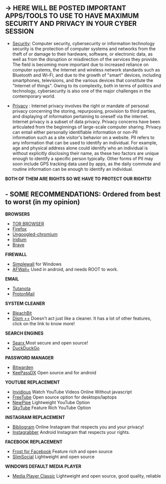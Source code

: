 ## -> HERE WILL BE POSTED IMPORTANT APPS/TOOLS TO USE TO HAVE MAXIMUM SECURITY AND PRIVACY IN YOUR CYBER SESSION ##

- [Security](https://en.wikipedia.org/wiki/Computer_security): Computer security, cybersecurity or 
information technology security is the protection of computer systems 
and networks from the theft of or damage to their hardware, software, or
 electronic data, as well as from the disruption or misdirection of the 
services they provide. The field is becoming more important due to 
increased reliance on computer systems, the Internet and wireless 
network standards such as Bluetooth and Wi-Fi, and due to the growth of 
"smart" devices, including smartphones, televisions, and the various 
devices that constitute the "Internet of things". Owing to its 
complexity, both in terms of politics and technology, cybersecurity is 
also one of the major challenges in the contemporary world.

- [Privacy](https://en.wikipedia.org/wiki/Internet_privacy) : Internet privacy involves the right or
 mandate of personal privacy concerning the storing, repurposing, 
provision to third parties, and displaying of information pertaining to 
oneself via the internet. Internet privacy is a subset of data privacy. 
Privacy concerns have been articulated from the beginnings of 
large-scale computer sharing. Privacy can entail either personally 
identifiable information or non-PII information such as a site visitor's
 behavior on a website. PII refers to any information that can be used 
to identify an individual. For example, age and physical address alone 
could identify who an individual is without explicitly disclosing their 
name, as these two factors are unique enough to identify a specific 
person typically. Other forms of PII may soon include GPS tracking data 
used by apps, as the daily commute and routine information can be enough
 to identify an individual.
 
 **BOTH OF THEM ARE RIGHTS SO WE HAVE TO PROTECT OUR RIGHTS!**


## - SOME RECOMMENDATIONS:  Ordered from best to worst (in my opinion)

**BROWSERS**
 - [TOR BROWSER ](https://www.torproject.org/)
 - [Firefox](https://www.mozilla.org/en-US/firefox/new/)
 - [Ungoogled-chromium](https://github.com/Eloston/ungoogled-chromium/)
 - [Iridium ](https://github.com/iridium-browser/iridium-browser)
 - [Brave](https://brave.com/)

**FIREWALL** 
 - [Simplewall](https://github.com/henrypp/simplewall) for Windows
 - [AFWall+](https://github.com/ukanth/afwall) Used in android, and needs ROOT to work.

**EMAIL**
 - [Tutanota](https://www.tutanota.com/)
 - [ProtonMail](https://www.protonmail.com/)

**SYSTEM CLEANER**
 - [BleachBit](https://www.bleachbit.org/)
 - [Dism ++](https://www.chuyu.me/en/index.html) Doesn't act just like a cleaner. It has a lot of other features, click on the link to know more!

**SEARCH ENGINES**
 - [Searx ](https://www.searx.me/) Most secure and open source!
 - [DuckDuckGo](https://duckduckgo.com/)

**PASSWORD MANAGER**
 - [Bitwarden](https://bitwarden.com/)
 - [KeePassDX](https://www.keepassdx.com/) Open source and for android

**YOUTUBE REPLACEMENT**
 - [Invidious](https://invidio.us/) Watch YouTube Videos Online Without javascript
 - [FreeTube](https://github.com/FreeTubeApp/FreeTube) Open source option for desktops/laptops 
 - [NewPipe](https://f-droid.org/en/packages/org.schabi.newpipe) Lightweight YouTube Option
 - [SkyTube](https://f-droid.org/en/packages/free.rm.skytube.oss) Feature Rich YouTube Option

**INSTAGRAM REPLACEMENT**
 - [Bibliogram](https://bibliogram.art/) Online Instagram that respects you and your privacy!
 - [Instagrabber](https://f-droid.org/en/packages/awais.instagrabber) Android Instagram that respects your rights.

**FACEBOOK REPLACEMENT**
 - [Frost for Facebook](https://f-droid.org/en/packages/com.pitchedapps.frost) Feature rich and open source
 - [SlimSocial](https://f-droid.org/en/packages/it.rignanese.leo.slimfacebook) Lightweight and open source

**WINDOWS DEFAULT MEDIA PLAYER**
 - [Media Player Classic](https://mpc-hc.org/) Lightweight and open source, good quality, reliable
